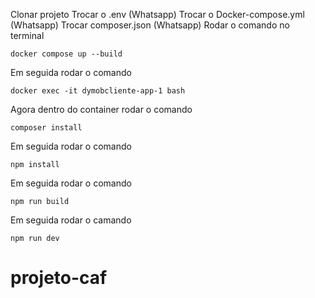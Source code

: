 Clonar projeto
Trocar o .env (Whatsapp)
Trocar o Docker-compose.yml (Whatsapp)
Trocar composer.json (Whatsapp)
Rodar o comando no terminal
    
    docker compose up --build

Em seguida rodar o comando 

    docker exec -it dymobcliente-app-1 bash

Agora dentro do container rodar o comando 

    composer install

Em seguida rodar o comando

    npm install

Em seguida rodar o comando

    npm run build

Em seguida rodar o camando 

    npm run dev
# projeto-caf
